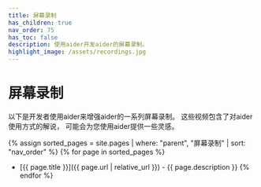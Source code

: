 ```yaml
---
title: 屏幕录制
has_children: true
nav_order: 75
has_toc: false
description: 使用aider开发aider的屏幕录制。
highlight_image: /assets/recordings.jpg
---
```


# 屏幕录制

以下是开发者使用aider来增强aider的一系列屏幕录制。
这些视频包含了对aider使用方式的解说，
可能会为您使用aider提供一些灵感。

{% assign sorted_pages = site.pages | where: "parent", "屏幕录制" | sort: "nav_order" %}
{% for page in sorted_pages %}
- [{{ page.title }}]({{ page.url | relative_url }}) - {{ page.description }}
{% endfor %}

